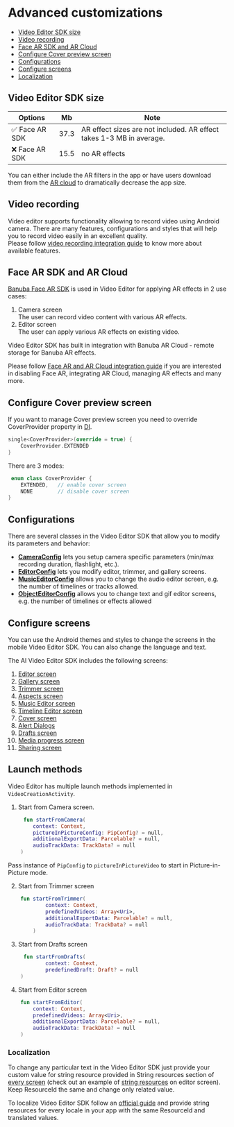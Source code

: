# Advanced customizations

- [Video Editor SDK size](#Video-Editor-SDK-size)
- [Video recording](#Video-recording)
- [Face AR SDK and AR Cloud](#Face-AR-SDK-and-AR-Cloud)
- [Configure Cover preview screen](#Configure-Cover-preview-screen)
- [Configurations](#Configurations)
- [Configure screens](#Configure-screens)
- [Localization](#Localization)

## Video Editor SDK size
| Options | Mb      | Note |
| -------- | --------- | ----- |
| :white_check_mark: Face AR SDK  | 37.3 | AR effect sizes are not included. AR effect takes 1-3 MB in average.
| :x: Face AR SDK | 15.5  | no AR effects  |  

You can either include the AR filters in the app or have users download them from the [AR cloud](#Configure-AR-cloud) to dramatically decrease the app size.

## Video recording
Video editor supports functionality allowing to record video using Android camera. There are many features, configurations and styles 
that will help you to record video easily in an excellent quality.  
Please follow [video recording integration guide](guide_video_recording.md) to know more about available features.

## Face AR SDK and AR Cloud
[Banuba Face AR SDK](https://www.banuba.com/facear-sdk/face-filters) is used in Video Editor for applying AR effects in 2 use cases:
1. Camera screen  
   The user can record video content with various AR effects.
2. Editor screen  
   The user can apply various AR effects on existing video.  

Video Editor SDK has built in integration with Banuba AR Cloud - remote storage for Banuba AR effects.

Please follow [Face AR and AR Cloud integration guide](guide_far_arcloud.md) if you are interested in disabling Face AR, 
integrating AR Cloud, managing AR effects and many more. 


## Configure Cover preview screen
If you want to manage Cover preview screen you need to override CoverProvider property in [DI](app/src/main/java/com/banuba/example/integrationapp/videoeditor/di/IntegrationKoinModule.kt#L86).
``` kotlin
single<CoverProvider>(override = true) {
    CoverProvider.EXTENDED
}
```
There are 3 modes:
``` kotlin
 enum class CoverProvider {
    EXTENDED,   // enable cover screen
    NONE        // disable cover screen
}
```

## Configurations
There are several classes in the Video Editor SDK that allow you to modify its parameters and behavior:
- [**CameraConfig**](config_camera.md) lets you setup camera specific parameters (min/max recording duration, flashlight, etc.).
- [**EditorConfig**](config_videoeditor.md) lets you modify editor, trimmer, and gallery screens.
- [**MusicEditorConfig**](config_music_editor.md) allows you to change the audio editor screen, e.g. the number of timelines or tracks allowed.
- [**ObjectEditorConfig**](config_object_editor.md) allows you to change text and gif editor screens, e.g. the number of timelines or effects allowed

## Configure screens
You can use the Android themes and styles to change the screens in the mobile Video Editor SDK. You can also change the language and text.

The AI Video Editor SDK includes the following screens:
1. [Editor screen](editor_styles.md)
2. [Gallery screen](guide_gallery.md)
3. [Trimmer screen](trimmer_styles.md)
4. [Aspects screen](aspects_styles.md)
5. [Music Editor screen](guide_audio_content.md#Music-Editor-screen)
6. [Timeline Editor screen](timeline_editor_styles.md)
7. [Cover screen](cover_styles.md)
8. [Alert Dialogs](alert_styles.md)
9. [Drafts screen](drafts_styles.md)
10. [Media progress screen](media_progress_styles.md)
11. [Sharing screen](sharing_screen_styles.md)

## Launch methods
Video Editor has multiple launch methods implemented in ```VideoCreationActivity```.

1. Start from Camera screen.
```kotlin
     fun startFromCamera(
        context: Context,
        pictureInPictureConfig: PipConfig? = null,
        additionalExportData: Parcelable? = null,
        audioTrackData: TrackData? = null
    )
  ```

Pass instance of ```PipConfig``` to  ```pictureInPictureVideo``` to start in Picture-in-Picture mode.

2. Start from Trimmer screen
```kotlin
    fun startFromTrimmer(
            context: Context,
            predefinedVideos: Array<Uri>,
            additionalExportData: Parcelable? = null,
            audioTrackData: TrackData? = null
        )
  ```

3. Start from Drafts screen
```kotlin
     fun startFromDrafts(
            context: Context,
            predefinedDraft: Draft? = null
    )
 ```
4. Start from Editor screen
```kotlin
    fun startFromEditor(
        context: Context,
        predefinedVideos: Array<Uri>,
        additionalExportData: Parcelable? = null,
        audioTrackData: TrackData? = null
    )
```

### Localization

To change any particular text in the Video Editor SDK just provide your custom value for string resource provided in String resources section of [every screen](#Configure-screens) (check out an example of [string resources](editor_styles.md#string-resources) on editor screen). Keep ResourceId the same and change only related value.

To localize Video Editor SDK follow an [official guide](https://developer.android.com/guide/topics/resources/localization) and provide string resources for every locale in your app with the same ResourceId and translated values.
